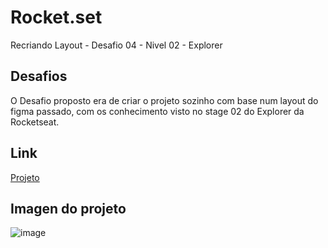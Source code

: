 # Rocket.set
Recriando Layout - Desafio 04 - Nivel 02 - Explorer

## Desafios
O Desafio proposto era de criar o projeto sozinho com base num layout do figma passado, com os conhecimento visto no stage 02 do Explorer da Rocketseat.

## Link
[Projeto](https://jonasncsantos.github.io/Rocket.sect/)

## Imagen do projeto
![image](https://user-images.githubusercontent.com/84877737/162846257-9d5b8612-b395-426f-90b5-a65f18377421.png)
